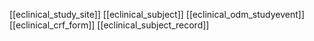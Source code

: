 [[eclinical_study_site]]
[[eclinical_subject]]
[[eclinical_odm_studyevent]]
[[eclinical_crf_form]]
[[eclinical_subject_record]]
